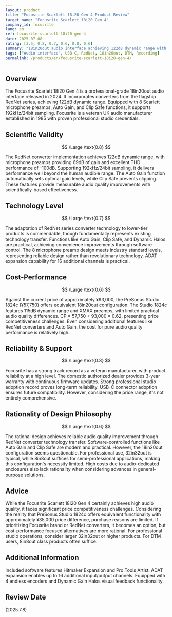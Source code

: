 ```yaml
---
layout: product
title: "Focusrite Scarlett 18i20 Gen 4 Product Review"
target_name: "Focusrite Scarlett 18i20 Gen 4"
company_id: focusrite
lang: en
ref: focusrite-scarlett-18i20-gen-4
date: 2025-07-08
rating: [3.5, 0.8, 0.7, 0.6, 0.8, 0.6]
summary: "18in20out audio interface achieving 122dB dynamic range with RedNet converters. Excellent audio quality but faces price competitiveness challenges."
tags: ["Audio interface", USB-C, RedNet, 18in20out, DTM, Recording]
permalink: /products/en/focusrite-scarlett-18i20-gen-4/
---
```


## Overview

The Focusrite Scarlett 18i20 Gen 4 is a professional-grade 18in20out audio interface released in 2024. It incorporates converters from the flagship RedNet series, achieving 122dB dynamic range. Equipped with 8 Scarlett microphone preamps, Auto Gain, and Clip Safe functions, it supports 192kHz/24bit sampling. Focusrite is a veteran UK audio manufacturer established in 1985 with proven professional studio credentials.

## Scientific Validity

$$ \Large \text{0.8} $$

The RedNet converter implementation achieves 122dB dynamic range, with microphone preamps providing 69dB of gain and excellent THD performance of -100dB. Supporting 192kHz/24bit sampling, it delivers performance well beyond the human audible range. The Auto Gain function automatically sets optimal gain levels, while Clip Safe prevents clipping. These features provide measurable audio quality improvements with scientifically-based effectiveness.

## Technology Level

$$ \Large \text{0.7} $$

The adaptation of RedNet series converter technology to lower-tier products is commendable, though fundamentally represents existing technology transfer. Functions like Auto Gain, Clip Safe, and Dynamic Halos are practical, achieving convenience improvements through software control. The 8 microphone preamp design meets industry standard levels, representing reliable design rather than revolutionary technology. ADAT expansion capability for 16 additional channels is practical.

## Cost-Performance

$$ \Large \text{0.6} $$

Against the current price of approximately ¥93,000, the PreSonus Studio 1824c (¥57,750) offers equivalent 18in20out configuration. The Studio 1824c features 115dB dynamic range and XMAX preamps, with limited practical audio quality differences. CP = 57,750 ÷ 93,000 = 0.62, presenting price competitiveness challenges. Even considering additional features like RedNet converters and Auto Gain, the cost for pure audio quality performance is relatively high.

## Reliability & Support

$$ \Large \text{0.8} $$

Focusrite has a strong track record as a veteran manufacturer, with product reliability at a high level. The domestic authorized dealer provides 3-year warranty with continuous firmware updates. Strong professional studio adoption record proves long-term reliability. USB-C connector adoption ensures future compatibility. However, considering the price range, it's not entirely comprehensive.

## Rationality of Design Philosophy

$$ \Large \text{0.6} $$

The rational design achieves reliable audio quality improvement through RedNet converter technology transfer. Software-controlled functions like Auto Gain and Clip Safe are modern and practical. However, the 18in20out configuration seems questionable. For professional use, 32in32out is typical, while 8in8out suffices for semi-professional applications, making this configuration's necessity limited. High costs due to audio-dedicated enclosures also lack rationality when considering advances in general-purpose solutions.

## Advice

While the Focusrite Scarlett 18i20 Gen 4 certainly achieves high audio quality, it faces significant price competitiveness challenges. Considering the reality that PreSonus Studio 1824c offers equivalent functionality with approximately ¥35,000 price difference, purchase reasons are limited. If prioritizing Focusrite brand or RedNet converters, it becomes an option, but cost-performance focused alternatives are more rational. For professional studio operations, consider larger 32in32out or higher products. For DTM users, 8in8out class products often suffice.

## Additional Information

Included software features Hitmaker Expansion and Pro Tools Artist. ADAT expansion enables up to 16 additional input/output channels. Equipped with 4 endless encoders and Dynamic Gain Halos visual feedback functionality.

## Review Date

(2025.7.8)